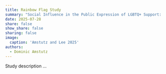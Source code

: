 ```yaml
---
title: Rainbow Flag Study
summary: "Social Influence in the Public Expression of LGBTQ+ Support: The Case of Rainbow Flags in Residential Neighborhoods of a European City"
date: 2025-07-28
share: false
show_share: false
sharing: false
image:
  caption: 'Amstutz and Lee 2025'
authors:
  - Dominic Amstutz
---
```


Study description ...
